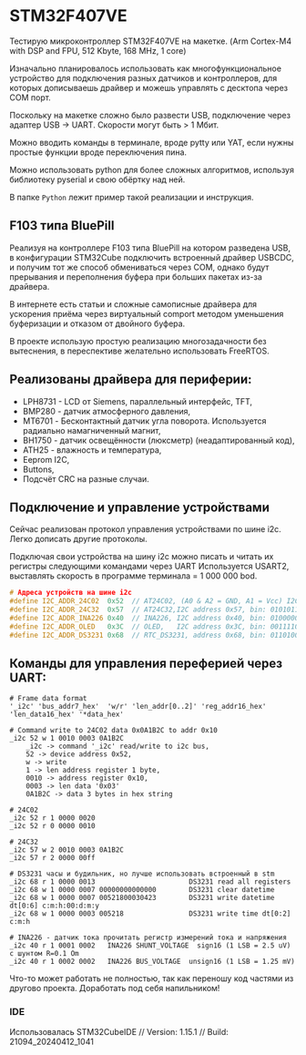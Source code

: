 # STM32F407VE
Тестирую микроконтроллер STM32F407VE на макетке.
(Arm Cortex-M4 with DSP and FPU, 512 Kbyte, 168 MHz, 1 core)

Изначально планировалось использовать как многофункциональное устройство для подключения разных датчиков и контроллеров, для которых дописываешь драйвер и можешь управлять с десктопа через COM порт.

Поскольку на макетке сложно было развести USB, подключение через адаптер USB -> UART. Скорости могут быть > 1 Мбит.

Можно вводить команды в терминале, вроде pytty или YAT, если нужны простые функции вроде переключения пина.

Можно использовать python для более сложных алгоритмов, используя библиотеку pyserial и свою обёртку над ней.

В папке ```Python``` лежит пример такой реализации и инструкция.

## F103 типа BluePill
Реализуя на контроллере F103 типа BluePill на котором разведена USB, 
в конфигурации STM32Cube подключить встроенный драйвер USBCDC, и получим тот же способ обмениваться через COM, однако будут прерывания и переполнения буфера при больших пакетах из-за драйвера.

В интернете есть статьи и сложные самописные драйвера для ускорения приёма через виртуальный comport методом уменьшения буферизации и отказом от двойного буфера.

В проекте использую простую реализацию многозадачности без вытеснения,
в переспективе желательно использовать FreeRTOS.

## Реализованы драйвера для периферии:
- LPH8731 - LCD от Siemens, параллельный интерфейс, TFT,
- BMP280 - датчик атмосферного давления,
- MT6701 - Бесконтактный датчик угла поворота. Используется радиально намагниченный магнит,
- BH1750 - датчик освещённости (люксметр) (неадаптированный код),
- ATH25  - влажность и температура,
- Eeprom I2C,
- Buttons,
- Подсчёт CRC на разные случаи.

## Подключение и управление устройствами
Сейчас реализован протокол управления устройствами по шине i2c. Легко дописать другие протоколы.

Подключая свои устройства на шину i2c можно писать и читать их регистры следующими командами через UART
Используется USART2, выставлять скорость в программе терминала = 1 000 000 bod.
```c
# Адреса устройств на шине i2c
#define I2C_ADDR_24C02  0x52  // AT24C02, (A0 & A2 = GND, A1 = Vcc) I2C address: 0x52 = b1010010 = dec: 82
#define I2C_ADDR_24C32  0x57  // AT24C32,I2C address 0x57, bin: 01010111, dec: 87  (4096 x 8) page 32 bytes
#define I2C_ADDR_INA226 0x40  // INA226, I2C address 0x40, bin: 01000000
#define I2C_ADDR_OLED   0x3C  // OLED,   I2C address 0x3C, bin: 00111100, dec: 60
#define I2C_ADDR_DS3231 0x68  // RTC_DS3231, address 0x68, bin: 01101000, dec: 104
```
## Команды для управления переферией через UART:
```
# Frame data format
'_i2c' 'bus_addr7_hex'  'w/r' 'len_addr[0..2]' 'reg_addr16_hex' 'len_data16_hex' '*data_hex'
```
```
# Command write to 24C02 data 0x0A1B2C to addr 0x10
_i2c 52 w 1 0010 0003 0A1B2C 
    _i2c -> command '_i2c' read/write to i2c bus,
    52 -> device address 0x52,
    w -> write
    1 -> len address register 1 byte,
    0010 -> address register 0x10,
    0003 -> len data '0x03'
    0A1B2C -> data 3 bytes in hex string
```
```
# 24C02
_i2c 52 r 1 0000 0020
_i2c 52 r 0 0000 0010

# 24C32
_i2c 57 w 2 0010 0003 0A1B2C
_i2c 57 r 2 0000 00ff

# DS3231 часы и будильник, но лучше использовать встроенный в stm
_i2c 68 r 1 0000 0013                       DS3231 read all registers
_i2c 68 w 1 0000 0007 00000000000000        DS3231 clear datetime
_i2c 68 w 1 0000 0007 00521800030423        DS3231 write datetime dt[0:6] c:m:h:00:d:m:y
_i2c 68 w 1 0000 0003 005218                DS3231 write time dt[0:2] c:m:h

# INA226 - датчик тока прочитать регистр измерений тока и напряжения
_i2c 40 r 1 0001 0002   INA226 SHUNT_VOLTAGE  sign16 (1 LSB = 2.5 uV) с шунтом R=0.1 Om
_i2c 40 r 1 0002 0002   INA226 BUS_VOLTAGE  unsign16 (1 LSB = 1.25 mV)
```

Что-то может работать не полностью, так как переношу код частями из другово проекта.
Доработать под себя напильником!

### IDE
Использовалась STM32CubeIDE
// Version: 1.15.1
// Build: 21094_20240412_1041
